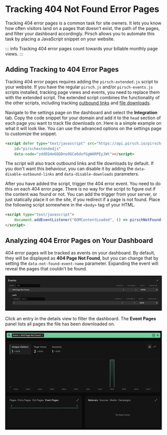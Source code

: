 # Tracking 404 Not Found Error Pages

Tracking 404 error pages is a common task for site owners. It lets you know how often visitors land on a pages that doesn't exist, the path of the pages, and filter your dashboard accordingly. Pirsch allows you to automate this task by placing a JavaScript snippet on your website.

::: info
Tracking 404 error pages count towards your billable monthly page views.
:::

## Adding Tracking to 404 Error Pages

Tracking 404 error pages requires adding the `pirsch-extended.js` script to your website. If you have the regular `pirsch.js` and/or `pirsch-events.js` scripts installed, tracking page views and events, you need to replace them with the extended script. The extended script combines the functionality of the other scripts, including tracking [outbound links](/advanced/outbind-links) and [file downloads](/advanced/file-downloads).

Navigate to the settings page on the dashboard and select the **Integration** tab. Copy the code snippet for your domain and add it to the `head` section of each page you want to track file downloads on. Here is a simple example on what it will look like. You can use the advanced options on the settings page to customize the snippet.

```html
<script defer type="text/javascript" src="https://api.pirsch.io/pirsch-extended.js"
    id="pirschextendedjs"
    data-code="zddEQ4e6QGDno9GCe6dofGgWARPEyJWt"></script>
```

The script will also track outbound links and file downloads by default. If you don't want this behaviour, you can disable it by adding the `data-disable-outbound-links` and `data-disable-downloads` parameters.

After you have added the script, trigger the 404 error event. You need to do this on each 404 error page. There is no way for the script to figure out if the content was found or not. You can add the trigger from your server, or just statically place it on the site, if you redirect if a page is not found. Place the following script somewhere in the `<body>` tag of your HTML.

```html
<script type="text/javascript">
    document.addEventListener("DOMContentLoaded", () => pirschNotFound());
</script>
```

## Analyzing 404 Error Pages on Your Dashboard

404 error pages will be tracked as events on your dashboard. By default, they will be displayed as **404 Page Not Found**, but you can change that by setting the `data-not-found-event-name` parameter. Expanding the event will reveal the pages that couldn't be found.

![404 Error Pages](../static/advanced/not-found.png)

Click an entry in the details view to filter the dashboard. The **Event Pages** panel lists all pages the file has been downloaded on.

![404 Error Page Paths](../static/advanced/not-found-pages.png)
